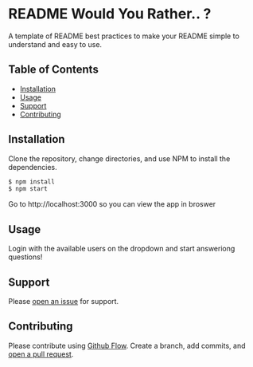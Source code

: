 # README Would You Rather.. ?

A template of README best practices to make your README simple to understand and easy to use. 

## Table of Contents

- [Installation](#installation)
- [Usage](#usage)
- [Support](#support)
- [Contributing](#contributing)

## Installation
Clone the repository, change directories, and use NPM to install the dependencies.
```sh
$ npm install
$ npm start
```
Go to http://localhost:3000 so you can view the app in broswer

## Usage

Login with the available users on the dropdown and start answeriong questions!

## Support

Please [open an issue]() for support.

## Contributing

Please contribute using [Github Flow](). Create a branch, add commits, and [open a pull request]().
